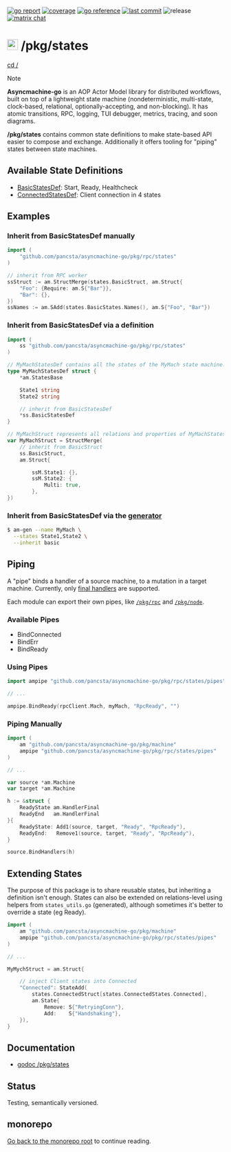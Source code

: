 [![go report](https://goreportcard.com/badge/github.com/pancsta/asyncmachine-go)](https://goreportcard.com/report/github.com/pancsta/asyncmachine-go)
[![coverage](https://codecov.io/gh/pancsta/asyncmachine-go/graph/badge.svg?token=B8553BI98P)](https://codecov.io/gh/pancsta/asyncmachine-go)
[![go reference](https://pkg.go.dev/badge/github.com/pancsta/asyncmachine-go.svg)](https://pkg.go.dev/github.com/pancsta/asyncmachine-go)
[![last commit](https://img.shields.io/github/last-commit/pancsta/asyncmachine-go/main)](https://github.com/pancsta/asyncmachine-go/commits/main/)
![release](https://img.shields.io/github/v/release/pancsta/asyncmachine-go)
[![matrix chat](https://matrix.to/img/matrix-badge.svg)](https://matrix.to/#/#room:asyncmachine)

# <img src="https://pancsta.github.io/assets/asyncmachine-go/logo.png" height="25"/> /pkg/states

[cd /](/README.md)

> [!NOTE]
> **Asyncmachine-go** is an AOP Actor Model library for distributed workflows, built on top of a lightweight state
> machine (nondeterministic, multi-state, clock-based, relational, optionally-accepting, and non-blocking). It has
> atomic transitions, RPC, logging, TUI debugger, metrics, tracing, and soon diagrams.

**/pkg/states** contains common state definitions to make state-based API easier to compose and exchange. Additionally it
offers tooling for "piping" states between state machines.

## Available State Definitions

- [BasicStatesDef](/pkg/states/ss_basic.go): Start, Ready, Healthcheck
- [ConnectedStatesDef](/pkg/states/ss_connected.go): Client connection in 4 states

## Examples

### Inherit from BasicStatesDef manually

```go
import (
    "github.com/pancsta/asyncmachine-go/pkg/rpc/states"
)

// inherit from RPC worker
ssStruct := am.StructMerge(states.BasicStruct, am.Struct{
    "Foo": {Require: am.S{"Bar"}},
    "Bar": {},
})
ssNames := am.SAdd(states.BasicStates.Names(), am.S{"Foo", "Bar"})
```

### Inherit from BasicStatesDef via a definition

```go
import (
    ss "github.com/pancsta/asyncmachine-go/pkg/rpc/states"
)

// MyMachStatesDef contains all the states of the MyMach state machine.
type MyMachStatesDef struct {
    *am.StatesBase

    State1 string
    State2 string

    // inherit from BasicStatesDef
    *ss.BasicStatesDef
}

// MyMachStruct represents all relations and properties of MyMachStates.
var MyMachStruct = StructMerge(
    // inherit from BasicStruct
    ss.BasicStruct,
    am.Struct{

        ssM.State1: {},
        ssM.State2: {
            Multi: true,
        },
})
```

### Inherit from BasicStatesDef via the [generator](/tools/cmd/am-gen/README.md)

```bash
$ am-gen --name MyMach \
  --states State1,State2 \
  --inherit basic
```

## Piping

A "pipe" binds a handler of a source machine, to a mutation in a target machine. Currently, only [final handlers](/docs/manual.md#final-handlers)
are supported.

Each module can export their own pipes, like [`/pkg/rpc`](/pkg/rpc) and [`/pkg/node`](/pkg/node).

### Available Pipes

- BindConnected
- BindErr
- BindReady

### Using Pipes

```go
import ampipe "github.com/pancsta/asyncmachine-go/pkg/rpc/states/pipes"

// ...

ampipe.BindReady(rpcClient.Mach, myMach, "RpcReady", "")
```

### Piping Manually

```go
import (
    am "github.com/pancsta/asyncmachine-go/pkg/machine"
    ampipe "github.com/pancsta/asyncmachine-go/pkg/rpc/states/pipes"
)

// ...

var source *am.Machine
var target *am.Machine

h := &struct {
    ReadyState am.HandlerFinal
    ReadyEnd   am.HandlerFinal
}{
    ReadyState: Add1(source, target, "Ready", "RpcReady"),
    ReadyEnd:   Remove1(source, target, "Ready", "RpcReady"),
}

source.BindHandlers(h)
```

## Extending States

The purpose of this package is to share reusable states, but inheriting a definition isn't enough. States can also be
extended on relations-level using helpers from `states_utils.go` (generated), although sometimes it's better to override
a state (eg Ready).

```go
import (
    am "github.com/pancsta/asyncmachine-go/pkg/machine"
    ampipe "github.com/pancsta/asyncmachine-go/pkg/rpc/states/pipes"
)

// ...

MyMychStruct = am.Struct{

    // inject Client states into Connected
    "Connected": StateAdd(
        states.ConnectedStruct[states.ConnectedStates.Connected],
        am.State{
            Remove: S{"RetryingConn"},
            Add:    S{"Handshaking"},
    }),
}
```

## Documentation

- [godoc /pkg/states](https://pkg.go.dev/github.com/pancsta/asyncmachine-go/pkg/states)

## Status

Testing, semantically versioned.

## monorepo

[Go back to the monorepo root](/README.md) to continue reading.
